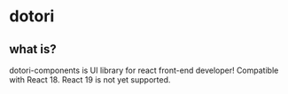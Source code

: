 # dotori

## what is?

dotori-components is UI library for react front-end developer!
Compatible with React 18. React 19 is not yet supported.

